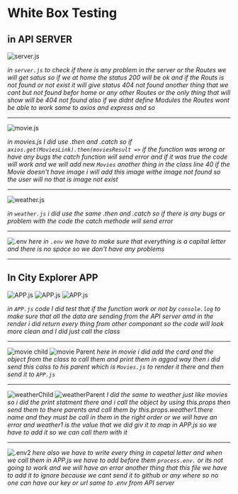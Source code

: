 # White Box Testing

## in API SERVER

![server.js](img/serverJs.PNG)

*in `server.js` to check if there is any problem in the server or the Routes we will get satus so if we at home the status 200 will be ok and if the Routs is not found or not exist it will give status 404 not found another thing that we cant but not found befor home or any other Routes or the only thing that will show will be 404 not found also if we didnt define Modules the Routes wont be able to work same to axios and express and so*

--------------------

![movie.js](img/movieJs.PNG)

*in movies.js I did use .then and .catch so if `axios.get(MoviesLink).then(moviesResult =>` if the function was wrong or have any bugs the catch function will send error and if it was true the code will work and we will add new `Movies` another thing in the class line 40 if the Movie doesn't have image i will add this image withe image not found so the user will no that is image not exist*

--------------------

![weather.js](img/weatherJs.PNG)

*in `weather.js` i did use the same .then and .catch so if there is any bugs or problem with the code the catch methode will send error*

--------------------

![.env](img/.env.PNG)
*here in `.env` we have to make sure that everything is a capital letter and there is no space so we don't have any problems*

--------------------

## In City Explorer APP

![APP.js](img/APPJS1.PNG)
![APP.js](img/APPJS2.PNG)
![APP.js](img/APPJS3.PNG)

*in `APP.js` code I did test that if the function work or not by `console.log` to make sure that all the data are sending from the API server amd in the render i did return every thing from other componant so the code will look more clean and I did just call the class*

--------------------

![movie child](img/movieChild.PNG)
![movie Parent](img/moveParent.PNG)
*here in movie i did add the card and the object from the class to call them and print them in aggod way then i did send this calss to his parent which is `Movies.js` to render it there and then send it to `APP.js`*

--------------------

![weatherChild](img/weatherChild.PNG)
![weatherParent](img/weatherParent.PNG)
 *I did the same to weather just like movies so i did the print statment there and i call the object by using this.props then send them to there parents and call them by this.props.weather1.there name and they must be call in them in the right order or we will have an error and weather1 is the value that we did giv it to map in APP.js so we have to add it so we can call them with it*

 --------------------

 ![.env2](img/.env2.PNG)
 *here also we have to write every thing in capetal letter and when we call them in APP.js we have to add before them `process.env.` or its not going to work and we will have an error another thing that this file we have to add it to ignore because we cant send it to github or any where so no one can have our key or url same to .env from API server*
